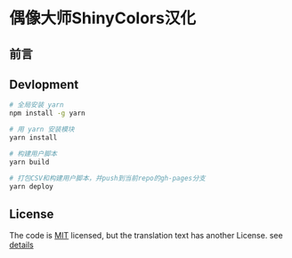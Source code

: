 # 偶像大师ShinyColors汉化

## 前言

## Devlopment

```bash
# 全局安装 yarn
npm install -g yarn

# 用 yarn 安装模块
yarn install

# 构建用户脚本
yarn build

# 打包CSV和构建用户脚本，并push到当前repo的gh-pages分支
yarn deploy
```

## License
The code is [MIT](https://github.com/biuuu/ShinyColors/blob/master/LICENSE) licensed,
but the translation text has another License. see [details](https://github.com/biuuu/ShinyColors/tree/master/data)
